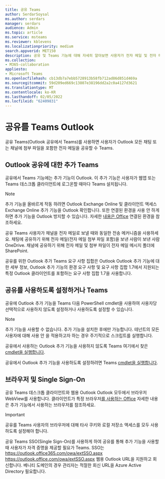 ```yaml
---
title: 공유 Teams
author: SerdarSoysal
ms.author: serdars
manager: serdars
audience: Admin
ms.topic: article
ms.service: msteams
ms.reviewer: kblevens
ms.localizationpriority: medium
search.appverid: MET150
description: 공유 및 Teams 기능에 대해 자세히 알아보면 사용자가 전자 메일 및 전자 메일 첨부 파일을 Outlook 모든 채팅 또는 채널로 공유할 수 Teams.
ms.collection:
- M365-collaboration
appliesto:
- Microsoft Teams
ms.openlocfilehash: cb13db7a7ebb5728913b58fb712ad86d851d469a
ms.sourcegitcommit: 59d209ed669c13807e38196dd2a2c0a4127d3621
ms.translationtype: MT
ms.contentlocale: ko-KR
ms.lasthandoff: 02/05/2022
ms.locfileid: "62409831"
---
```

# <a name="share-to-teams-from-outlook"></a>공유를 Teams Outlook

공유 Teams(Outlook 공유에서 Teams)를 사용하면 사용자가 Outlook 모든 채팅 또는 채널에 첨부 파일을 포함한 전자 메일을 공유할 수 Teams.

## <a name="outlook-add-in-for-share-to-teams"></a>Outlook 공유에 대한 추가 Teams 

공유에서 Teams 기능에는 추가 기능이 Outlook. 이 추가 기능은 사용자가 웹앱 또는 Teams 데스크톱 클라이언트에 로그온할 때마다 Teams 설치됩니다.

> [!NOTE]
> 추가 기능을 올바르게 작동 [](/exchange/clients-and-mobile-in-exchange-online/add-ins-for-outlook/add-ins-for-outlook) 하려면 Outlook Exchange Online 및 클라이언트 액세스 Exchange Online 추가 기능을 Outlook 확인합니다.[](/exchange/clients-and-mobile-in-exchange-online/client-access-rules/client-access-rules) 또한 연결된 환경을 사용 안 하게 하면 추가 기능을 Outlook 방지할 수 있습니다. 자세한 [내용은 Office](https://support.microsoft.com/topic/connected-experiences-in-office-8d2c04f7-6428-4e6e-ac58-5828d4da5b7c) 연결된 환경을 참조하세요.  

공유 Teams 사용자가 채널을 전자 메일로 보낼 때와 동일한 전송 메커니즘을 사용하세요. 채팅에 공유하기 위해 전자 메일(전자 메일 첨부 파일 포함)을 보낸 사람이 보낸 사람 OneDrive. 채널에 공유하기 위해 전자 메일 및 첨부 파일이 전자 메일 메시지 폴더에 SharePoint.

공유를 위한 Outlook 추가 Teams 요구 사항 집합은 Outlook Outlook 추가 기능에 대한 세부 정보, Outlook 추가 기능의 환경 요구 사항 및 [](/exchange/clients-and-mobile-in-exchange-online/add-ins-for-outlook/add-ins-for-outlook)요구 사항 집합 1.7에서 지원되는 특정 Outlook 클라이언트를 포함하는 요구 사항 집합 1.7을 사용합니다.

## <a name="enabling-or-disabling-share-to-teams"></a>공유를 사용하도록 설정하거나 Teams

공유에 Outlook 추가 기능을 Teams 다음 PowerShell cmdlet을 사용하여 사용자당 선택적으로 사용하지 않도록 설정하거나 사용하도록 설정할 수 있습니다.

> [!NOTE]
> 추가 기능을 사용할 수 없습니다. 추가 기능을 설치한 후에만 가능합니다. 테넌트의 모든 사용자에 대해 사용 안 을 적용하고자 하는 경우 주기적으로 스크립트를 실행합니다.

공유에서 사용하는 Outlook 추가 기능을 사용하지 않도록 Teams 여기에서 찾은 [cmdlet을 실행합니다](/powershell/module/exchange/disable-app?view=exchange-ps). 

공유에서 Outlook 추가 기능을 사용하도록 설정하려면 Teams [cmdlet을 실행합니다](/powershell/module/exchange/enable-app?view=exchange-ps).

## <a name="browsers-and-single-sign-on"></a>브라우저 및 Single Sign-On

공유 Teams 데스크톱 클라이언트와 웹용 Outlook Outlook 모두에서 브라우저 WebView를 사용합니다. 클라이언트가 특정 브라우저[를 사용하는 Office](/office/dev/add-ins/concepts/browsers-used-by-office-web-add-ins) 자세한 내용은 추가 기능에서 사용하는 브라우저를 참조하세요. 

> [!IMPORTANT]
> 공유를 Teams 사용자의 브라우저에 대해 타사 쿠키와 로컬 저장소 액세스를 모두 사용하도록 설정해야 합니다.

공유 Teams SSO(Single Sign-On)를 사용하게 하여 공유를 통해 추가 기능을 사용할 때 사용자가 자격 증명을 제공할 필요가 Teams. SSO는 https://outlook.office365.com/owa/extSSO.aspx https://outlook.office.com/owa/extSSO.aspx 웹용 Outlook URL을 지원하고 회신합니다. 베니티 도메인의 경우 관리자는 적절한 회신 URL을 Azure Active Directory 필요합니다.